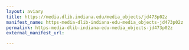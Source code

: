 ```yaml
---
layout: aviary
title: https://media.dlib.indiana.edu/media_objects/jd473p02z
manifest_name: https-media-dlib-indiana-edu-media_objects-jd473p02z
permalink: https-media-dlib-indiana-edu-media_objects-jd473p02z
external_manifest_url: 

---
```

<!-- Add an essay or interpretive material below this line,
using HTML or markdown.  Do not modify this file above this line -->
